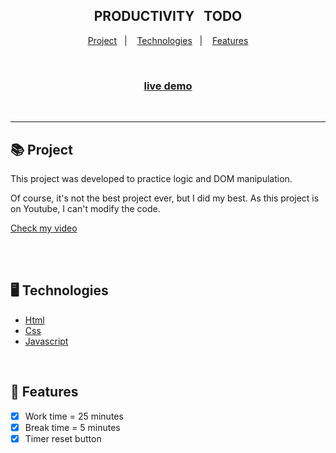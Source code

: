 <div align="center">
    <h2>&nbsp; PRODUCTIVITY &nbsp; TODO &nbsp;</h2>
</div>

<p align="center">
    <a href="#-project">Project</a>&nbsp;&nbsp;&nbsp;|&nbsp;&nbsp;&nbsp;
    <a href="#-technologies">Technologies</a>&nbsp;&nbsp;&nbsp;|&nbsp;&nbsp;&nbsp;
    <a href="#-features">Features</a>
</p>

<br>

<h3 align="center">
    <a href="https://hafizzankadir.github.io/Productivity-TODO/">live demo</a>
</h3>

<br><hr>

## 📚 Project
<p>This project was developed to practice logic and DOM manipulation.</p>
<p>Of course, it's not the best project ever, but I did my best. As this project is on Youtube, I can't modify the code.</p>
<a href="https://www.youtube.com/watch?v=sYFR4NJkrFc&t=523s">Check my video</a>

<br><br>

## 🖥 Technologies
  * [Html](https://www.w3schools.com/html/)
  * [Css](https://www.w3schools.com/css/)
  * [Javascript](https://www.javascripttutorial.net/)

<br>

## 🧾 Features
- [x] Work time = 25 minutes
- [x] Break time = 5 minutes
- [x] Timer reset button
